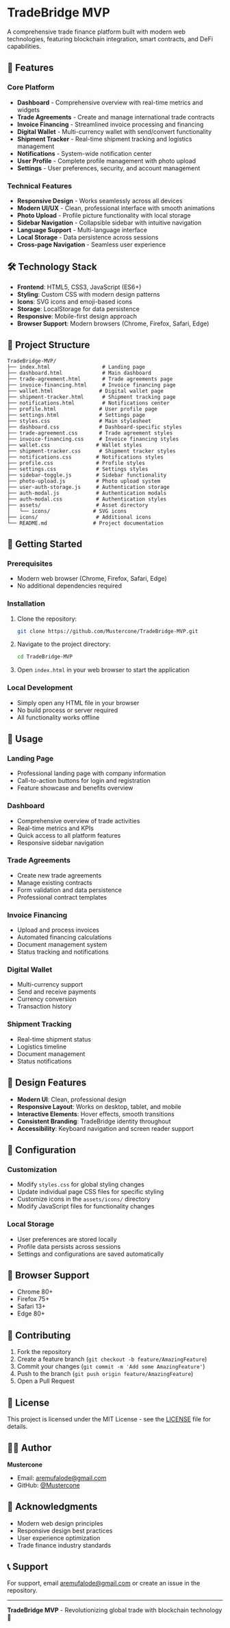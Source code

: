 # TradeBridge MVP

A comprehensive trade finance platform built with modern web technologies, featuring blockchain integration, smart contracts, and DeFi capabilities.

## 🚀 Features

### Core Platform
- **Dashboard** - Comprehensive overview with real-time metrics and widgets
- **Trade Agreements** - Create and manage international trade contracts
- **Invoice Financing** - Streamlined invoice processing and financing
- **Digital Wallet** - Multi-currency wallet with send/convert functionality
- **Shipment Tracker** - Real-time shipment tracking and logistics management
- **Notifications** - System-wide notification center
- **User Profile** - Complete profile management with photo upload
- **Settings** - User preferences, security, and account management

### Technical Features
- **Responsive Design** - Works seamlessly across all devices
- **Modern UI/UX** - Clean, professional interface with smooth animations
- **Photo Upload** - Profile picture functionality with local storage
- **Sidebar Navigation** - Collapsible sidebar with intuitive navigation
- **Language Support** - Multi-language interface
- **Local Storage** - Data persistence across sessions
- **Cross-page Navigation** - Seamless user experience

## 🛠️ Technology Stack

- **Frontend**: HTML5, CSS3, JavaScript (ES6+)
- **Styling**: Custom CSS with modern design patterns
- **Icons**: SVG icons and emoji-based icons
- **Storage**: LocalStorage for data persistence
- **Responsive**: Mobile-first design approach
- **Browser Support**: Modern browsers (Chrome, Firefox, Safari, Edge)

## 📁 Project Structure

```
TradeBridge-MVP/
├── index.html                 # Landing page
├── dashboard.html             # Main dashboard
├── trade-agreement.html       # Trade agreements page
├── invoice-financing.html     # Invoice financing page
├── wallet.html               # Digital wallet page
├── shipment-tracker.html      # Shipment tracking page
├── notifications.html         # Notifications center
├── profile.html              # User profile page
├── settings.html             # Settings page
├── styles.css                # Main stylesheet
├── dashboard.css             # Dashboard-specific styles
├── trade-agreement.css       # Trade agreement styles
├── invoice-financing.css     # Invoice financing styles
├── wallet.css               # Wallet styles
├── shipment-tracker.css      # Shipment tracker styles
├── notifications.css        # Notifications styles
├── profile.css              # Profile styles
├── settings.css             # Settings styles
├── sidebar-toggle.js        # Sidebar functionality
├── photo-upload.js          # Photo upload system
├── user-auth-storage.js     # Authentication storage
├── auth-modal.js            # Authentication modals
├── auth-modal.css           # Authentication styles
├── assets/                  # Asset directory
│   └── icons/              # SVG icons
├── icons/                   # Additional icons
└── README.md               # Project documentation
```

## 🚀 Getting Started

### Prerequisites
- Modern web browser (Chrome, Firefox, Safari, Edge)
- No additional dependencies required

### Installation
1. Clone the repository:
   ```bash
   git clone https://github.com/Mustercone/TradeBridge-MVP.git
   ```

2. Navigate to the project directory:
   ```bash
   cd TradeBridge-MVP
   ```

3. Open `index.html` in your web browser to start the application

### Local Development
- Simply open any HTML file in your browser
- No build process or server required
- All functionality works offline

## 🎯 Usage

### Landing Page
- Professional landing page with company information
- Call-to-action buttons for login and registration
- Feature showcase and benefits overview

### Dashboard
- Comprehensive overview of trade activities
- Real-time metrics and KPIs
- Quick access to all platform features
- Responsive sidebar navigation

### Trade Agreements
- Create new trade agreements
- Manage existing contracts
- Form validation and data persistence
- Professional contract templates

### Invoice Financing
- Upload and process invoices
- Automated financing calculations
- Document management system
- Status tracking and notifications

### Digital Wallet
- Multi-currency support
- Send and receive payments
- Currency conversion
- Transaction history

### Shipment Tracking
- Real-time shipment status
- Logistics timeline
- Document management
- Status notifications

## 🎨 Design Features

- **Modern UI**: Clean, professional design
- **Responsive Layout**: Works on desktop, tablet, and mobile
- **Interactive Elements**: Hover effects, smooth transitions
- **Consistent Branding**: TradeBridge identity throughout
- **Accessibility**: Keyboard navigation and screen reader support

## 🔧 Configuration

### Customization
- Modify `styles.css` for global styling changes
- Update individual page CSS files for specific styling
- Customize icons in the `assets/icons/` directory
- Modify JavaScript files for functionality changes

### Local Storage
- User preferences are stored locally
- Profile data persists across sessions
- Settings and configurations are saved automatically

## 📱 Browser Support

- Chrome 80+
- Firefox 75+
- Safari 13+
- Edge 80+

## 🤝 Contributing

1. Fork the repository
2. Create a feature branch (`git checkout -b feature/AmazingFeature`)
3. Commit your changes (`git commit -m 'Add some AmazingFeature'`)
4. Push to the branch (`git push origin feature/AmazingFeature`)
5. Open a Pull Request

## 📄 License

This project is licensed under the MIT License - see the [LICENSE](LICENSE) file for details.

## 👨‍💻 Author

**Mustercone**
- Email: aremufalode@gmail.com
- GitHub: [@Mustercone](https://github.com/Mustercone)

## 🙏 Acknowledgments

- Modern web design principles
- Responsive design best practices
- User experience optimization
- Trade finance industry standards

## 📞 Support

For support, email aremufalode@gmail.com or create an issue in the repository.

---

**TradeBridge MVP** - Revolutionizing global trade with blockchain technology 🚀
